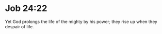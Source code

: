 # Job 24:22

Yet God prolongs the life of the mighty by his power; they rise up when they despair of life.
